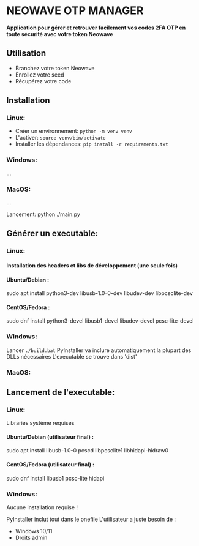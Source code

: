 # NEOWAVE OTP MANAGER
**Application pour gérer et retrouver facilement vos codes 2FA OTP en toute sécurité avec votre token Neowave**

## Utilisation

- Branchez votre token Neowave
- Enrollez votre seed
- Récupérez votre code

## Installation

### Linux:
- Créer un environnement: `python -m venv venv`
- L'activer: `source venv/bin/activate`
- Installer les dépendances: `pip install -r requirements.txt`

### Windows:
...
### MacOS:
...

Lancement: python ./main.py

## Générer un executable:

### Linux:

#### Installation des headers et libs de développement (une seule fois)
#### Ubuntu/Debian :
sudo apt install python3-dev libusb-1.0-0-dev libudev-dev libpcsclite-dev

#### CentOS/Fedora :
sudo dnf install python3-devel libusb1-devel libudev-devel pcsc-lite-devel

### Windows:

Lancer `./build.bat`
PyInstaller va inclure automatiquement la plupart des DLLs nécessaires
L'executable se trouve dans 'dist'

### MacOS:

## Lancement de l'executable:

### Linux:
Libraries système requises

#### Ubuntu/Debian (utilisateur final) :
sudo apt install libusb-1.0-0 pcscd libpcsclite1 libhidapi-hidraw0

#### CentOS/Fedora (utilisateur final) :
sudo dnf install libusb1 pcsc-lite hidapi

### Windows:
Aucune installation requise !

PyInstaller inclut tout dans le onefile
L'utilisateur a juste besoin de :
- Windows 10/11
- Droits admin